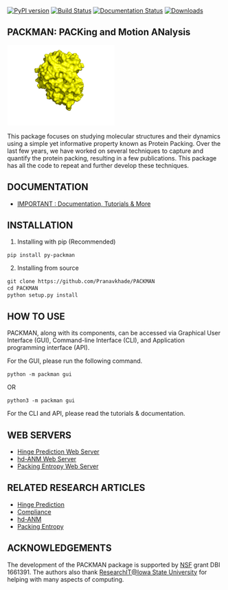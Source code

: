 [![PyPI version](https://badge.fury.io/py/py-packman.svg)](https://badge.fury.io/py/py-packman) [![Build Status](https://travis-ci.com/Pranavkhade/PACKMAN.svg?branch=master)](https://travis-ci.com/Pranavkhade/PACKMAN) [![Documentation Status](https://readthedocs.org/projects/py-packman/badge/?version=latest)](https://py-packman.readthedocs.io/en/latest/?badge=latest) [![Downloads](https://pepy.tech/badge/py-packman)](https://pepy.tech/project/py-packman)


PACKMAN: PACKing and Motion ANalysis
------------------------------------
<img src="https://github.com/Pranavkhade/PACKMAN/blob/master/docs/_static/gallary/logo.gif" width="250">

This package focuses on studying molecular structures and their dynamics using a simple yet informative property known as Protein Packing. Over the last few years, we have worked on several techniques to capture and quantify the protein packing, resulting in a few publications. This package has all the code to repeat and further develop these techniques.


DOCUMENTATION
-------------
* [IMPORTANT : Documentation, Tutorials & More](https://py-packman.readthedocs.io)

INSTALLATION
------------

1. Installing with pip (Recommended)
```
pip install py-packman
```

2. Installing from source
```
git clone https://github.com/Pranavkhade/PACKMAN
cd PACKMAN
python setup.py install
```

HOW TO USE
----------

PACKMAN, along with its components, can be accessed via Graphical User Interface (GUI), Command-line Interface (CLI), and Application programming interface (API).

For the GUI, please run the following command.
```
python -m packman gui
```
OR
```
python3 -m packman gui
```

For the CLI and API, please read the tutorials & documentation.

WEB SERVERS
-----------
* [Hinge Prediction Web Server](https://packman.bb.iastate.edu/)
* [hd-ANM Web Server](https://hdanm.bb.iastate.edu/)
* [Packing Entropy Web Server](https://packing-entropy.bb.iastate.edu/)

RELATED RESEARCH ARTICLES
-------------------------
* [Hinge Prediction](https://doi.org/10.1016/j.jmb.2019.11.018)
* [Compliance](https://doi.org/10.1002/prot.25968)
* [hd-ANM](coming_soon)
* [Packing Entropy](coming_soon)

ACKNOWLEDGEMENTS
----------------

The development of the PACKMAN package is supported by [NSF](https://www.nsf.gov/) grant DBI 1661391. The authors also thank [ResearchIT@Iowa State University](https://researchit.las.iastate.edu/about-research-it-iowa-state-university) for helping with many aspects of computing.